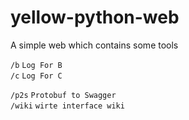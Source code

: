 # yellow-python-web
A simple web which contains some tools


`/b` `Log For B`  
`/c` `Log For C`  

`/p2s` `Protobuf to Swagger`  
`/wiki` `wirte interface wiki`  
